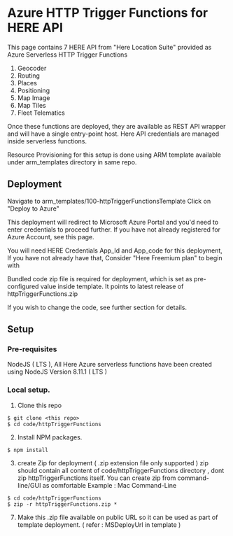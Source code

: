 # Azure HTTP Trigger Functions for HERE API
  This page contains 7 HERE API from "Here Location Suite" provided as Azure Serverless HTTP Trigger Functions

  1. Geocoder
  2. Routing
  3. Places
  4. Positioning
  5. Map Image
  6. Map Tiles
  7. Fleet Telematics

  Once these functions are deployed, they are available as REST API wrapper and will have a single entry-point host. Here API credentials are managed inside serverless functions.
  
  Resource Provisioning for this setup is done using ARM template available under arm_templates directory in same repo.


## Deployment 

  Navigate to arm_templates/100-httpTriggerFunctionsTemplate
  Click on "Deploy to Azure" 
  
  This deployment will redirect to Microsoft Azure Portal and you'd need to enter credentials to proceed further.
  If you have not already registered for Azure Account, see this page. <Page-Link> 
  
  You will need HERE Credentials App_Id and App_code for this deployment, 
  If you have not already have that, Consider "Here Freemium plan" to begin with <Page-Link>
  

  Bundled code zip file is required for deployment, which is set as pre-configured value inside template.
  It points to latest release of httpTriggerFunctions.zip
  
  If you wish to change the code, see further section for details.
  
## Setup

### Pre-requisites 
  NodeJS ( LTS ), All Here Azure serverless functions have been created using NodeJS Version 8.11.1 ( LTS )

### Local setup.

  1. Clone this repo
       
    $ git clone <this repo>
    $ cd code/httpTriggerFunctions
  
  2. Install NPM packages.

    $ npm install

    
  3. create Zip for deployment ( .zip extension file only supported )
    zip should contain all content of code/httpTriggerFunctions directory , dont zip httpTriggerFunctions itself.
    You can create zip from command-line/GUI as comfortable 
    Example : Mac Command-Line
    
    $ cd code/httpTriggerFunctions
    $ zip -r httpTriggerFunctions.zip *
    

  7. Make this .zip file available on public URL so it can be used as part of template deployment. ( refer : MSDeployUrl in template )


